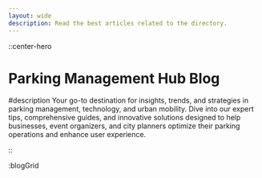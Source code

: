 ```yaml
---
layout: wide
description: Read the best articles related to the directory.
---
```


::center-hero

[//]: # ({icon="tabler:zeppelin"})
# Parking Management Hub Blog

#description
Your go-to destination for insights, trends, and strategies in parking management, technology, and urban mobility. Dive into our expert tips, comprehensive guides, and innovative solutions designed to help businesses, event organizers, and city planners optimize their parking operations and enhance user experience.

:: 


:blogGrid